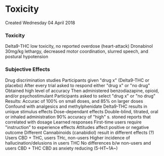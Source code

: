 # Toxicity
Created Wednesday 04 April 2018

### Toxicity
Delta9-THC low toxicity, no reported overdose (heart-attack)
Dronabinol 30mg/kg
lethargy, decreased motor coordination, slurred speech, and postural hypotension


### Subjective Effects
Drug discrimination studies
Participants given "drug x" (Delta9-THC or placebo)
After every trial asked to respond either "drug x" or "no drug"
Obtained high level of accuracy
Then administered benzodiazapine, opioid, and/or psychostimulant
Participants asked to select "drug x" or "no drug"
Results: Accurac of 100% on small doses, and 85% on larger doses
Confound with analgesics and methylphenidate
Delta9-THC results in unique stimulus effects
Dose-dependant effects
Double-blind, titrated, oral or inhaled administration
90% accuracy of "high" s. stoned reports that correlated with dosage
Learned responses
First-time users require "instruction" to experience effects
Attitudes affect positive or negative outcome
Different Cannabinoids (canabidiol) result in different effects (?)
Users CBD + THC, users THc, non-users
Higher incidence of hallucination/delusions in users THC
No differences b/w non-users and users CBD + THC
CBD as anxiety reducing (5-HT~1A~)


